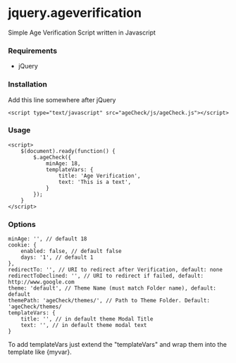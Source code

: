 # jquery.ageverification
Simple Age Verification Script written in Javascript

### Requirements

* jQuery

### Installation

Add this line somewhere after jQuery

    <script type="text/javascript" src="ageCheck/js/ageCheck.js"></script>

### Usage

    <script>
        $(document).ready(function() {
            $.ageCheck({
                minAge: 18,
                templateVars: {
                    title: 'Age Verification',
                    text: 'This is a text',
                }
            });
        }
    </script>

### Options


    minAge: '', // default 18
    cookie: {
        enabled: false, // default false
        days: '1', // default 1 
    },
    redirectTo: '', // URI to redirect after Verification, default: none
    redirectToDeclined: '', // URI to redirect if failed, default: http://www.google.com
    theme: 'default', // Theme Name (must match Folder name), default: default
    themePath: 'ageCheck/themes/', // Path to Theme Folder. Default: 'ageCheck/themes/
    templateVars: {
        title: '', // in default theme Modal Title
        text: '', // in default theme modal text
    }

To add templateVars just extend the "templateVars" and wrap them into the template like {myvar}.
